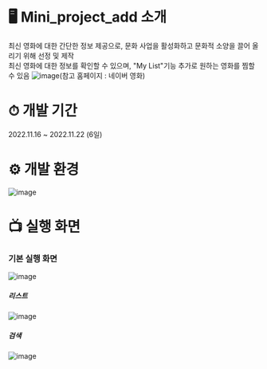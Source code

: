 # 🖥 Mini_project_add 소개
최신 영화에 대한 간단한 정보 제공으로, 문화 사업을 활성화하고 문화적 소양을 끌어 올리기 위해 선정 및 제작  
최신 영화에 대한 정보를 확인할 수 있으며, "My List"기능 추가로 원하는 영화를 찜할 수 있음
![image](https://github.com/helmijin/Mini_project_add/assets/113495471/67d98ac3-a264-4e9a-8fdf-af9ef0f0b0e7)(참고 홈페이지 : 네이버 영화)

# ⏱ 개발 기간
2022.11.16 ~ 2022.11.22 (6일)

# ⚙ 개발 환경 
![image](https://github.com/helmijin/Mini_project_add/assets/113495471/362f5f96-c229-4cf6-8282-c9e704314777)


# 📺 실행 화면
### 기본 실행 화면
![image](https://github.com/helmijin/Mini_project_add/assets/113495471/639aa8b4-aa48-4b28-9e20-c5f624586645)

##### 리스트
![image](https://github.com/helmijin/Mini_project_add/assets/113495471/2719e516-c56f-4852-aab9-af23ebb2ee22)





##### 검색
![image](https://github.com/helmijin/Mini_project_add/assets/113495471/4a80209c-7013-4cf5-8020-d5644cb9314c)
